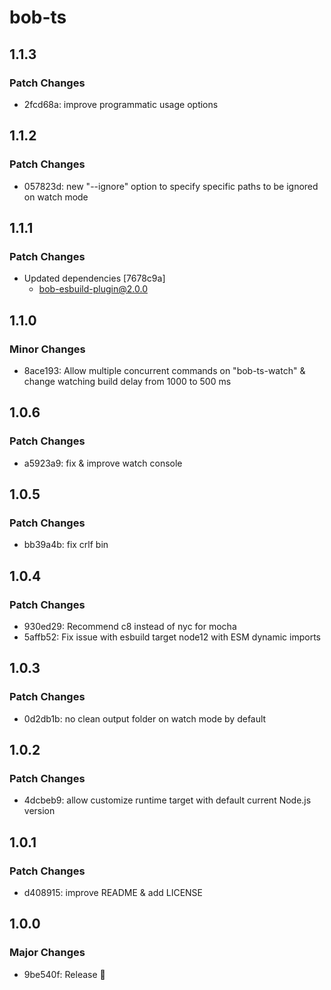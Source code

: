 # bob-ts

## 1.1.3

### Patch Changes

- 2fcd68a: improve programmatic usage options

## 1.1.2

### Patch Changes

- 057823d: new "--ignore" option to specify specific paths to be ignored on watch mode

## 1.1.1

### Patch Changes

- Updated dependencies [7678c9a]
  - bob-esbuild-plugin@2.0.0

## 1.1.0

### Minor Changes

- 8ace193: Allow multiple concurrent commands on "bob-ts-watch" & change watching build delay from 1000 to 500 ms

## 1.0.6

### Patch Changes

- a5923a9: fix & improve watch console

## 1.0.5

### Patch Changes

- bb39a4b: fix crlf bin

## 1.0.4

### Patch Changes

- 930ed29: Recommend c8 instead of nyc for mocha
- 5affb52: Fix issue with esbuild target node12 with ESM dynamic imports

## 1.0.3

### Patch Changes

- 0d2db1b: no clean output folder on watch mode by default

## 1.0.2

### Patch Changes

- 4dcbeb9: allow customize runtime target with default current Node.js version

## 1.0.1

### Patch Changes

- d408915: improve README & add LICENSE

## 1.0.0

### Major Changes

- 9be540f: Release 🎉
